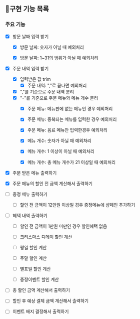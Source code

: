 ## 📝구현 기능 목록

### 주요 기능

- [x] 방문 날짜 입력 받기
    - [x] 방문 날짜: 숫자가 아닐 때 예외처리
    - [x] 방문 날짜: 1~31의 범위가 아닐 때 예외처리


- [x] 주문 내역 입력 받기
    - [x] 입력받은 값 trim
        - [x] 주문 내역: ","로 끝나면 예외처리
    - [x] ","를 기준으로 주문 내역 분리
    - [x] "-"를 기준으로 주문 메뉴와 메뉴 개수 분리
        - [x] 주문 메뉴: 메뉴판에 없는 메뉴인 경우 예외처리
        - [x] 주문 메뉴: 중복되는 메뉴를 입력한 경우 예외처리
        - [x] 주문 메뉴: 음료 메뉴만 입력한경우 예외처리
        - [x] 메뉴 개수: 숫자가 아닐 때 예외처리
        - [x] 메뉴 개수: 1 이상이 아닐 때 예외처리
        - [x] 메뉴 개수: 총 메뉴 개수가 21 이상일 때 예외처리


- [x] 주문 받은 메뉴 출력하기


- [x] 주문 메뉴의 할인 전 금액 계산해서 출력하기


- [ ] 증정 메뉴 출력하기
    - [ ] 할인 전 금액이 12만원 이상일 경우 증정메뉴에 샴페인 추가하기


- [ ] 혜택 내역 출력하기
    - [ ] 할인 전 금액이 1만원 미만인 경우 할인혜택 없음
    - [ ] 크리스마스 디데이 할인 계산
    - [ ] 평일 할인 계산
    - [ ] 주말 할인 계산
    - [ ] 별표일 할인 계산
    - [ ] 증정이벤트 할인 계산


- [ ] 총 할인 금액 계산해서 출력하기


- [ ] 할인 후 예상 결제 금액 계산해서 출력하기


- [ ] 이벤트 배지 결정해서 출력하기